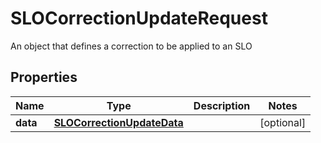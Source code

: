 

# SLOCorrectionUpdateRequest

An object that defines a correction to be applied to an SLO
## Properties

Name | Type | Description | Notes
------------ | ------------- | ------------- | -------------
**data** | [**SLOCorrectionUpdateData**](SLOCorrectionUpdateData.md) |  |  [optional]



